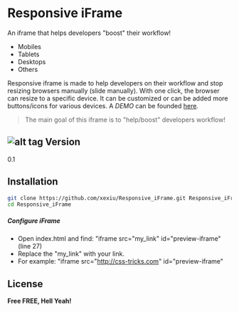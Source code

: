 Responsive iFrame
=========

An iframe that helps developers "boost" their workflow!

  - Mobiles
  - Tablets
  - Desktops
  - Others

Responsive iframe is made to help developers on their workflow and stop resizing browsers manually (slide manually). With one click, the browser can resize to a specific device. It can be customized or can be added more buttons/icons for various devices.  A *DEMO*  can be founded <a href="http://1st-hacks.com/demo" target="_blank">here</a>.

> The main goal of this iframe is to "help/boost" developers workflow!

![alt tag](http://1st-hacks.com/demo/res_demo.png)
Version
----

0.1

Installation
--------------

```sh
git clone https://github.com/xexiu/Responsive_iFrame.git Responsive_iFrame
cd Responsive_iFrame
```

##### Configure iFrame

* Open index.html and find: "iframe src="my_link" id="preview-iframe" (line 27)
* Replace the "my_link" with your link.
* For example: "iframe src="http://css-tricks.com" id="preview-iframe"


License
----


**Free FREE, Hell Yeah!**
